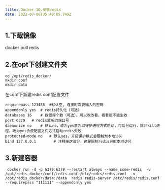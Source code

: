 ```yaml
---
title: Docker 10.安装redis
date: 2022-07-06T05:49:05.749Z
---
```

## 1.下载镜像

docker pull redis

## 2.在opt下创建文件夹

```
cd /opt/redis_docker/
mkdir conf
mkdir data
```

在conf下新建redis.conf配置文件

```
requirepass 123456  #默认空, 连接时需要输入的密码
appendonly yes  # redis持久化（可选）
databases 16    # 数据库个数（可选），可以改改看，看看能不能生效
port 6379   # redis监听的端口号
daemonize no    # 默认no，改为yes意为以守护进程方式启动，可后台运行，除非kill进程，改为yes会使配置文件方式启动redis失败
protected-mode no   # 默认yes，开启保护模式会限制为本地访问
bind 127.0.0.1        # 注释掉这部分，这是限制redis只能本地访问
```

## 3.新建容器

```
 docker run -d -p 6379:6379 --restart always --name some-redis  -v /opt/redis_docker/conf/redis.conf:/etc/redis/redis.conf  -v /opt/redis_docker/data:/data  redis redis-server /etc/redis/redis.conf  --requirepass "111111" --appendonly yes
```



